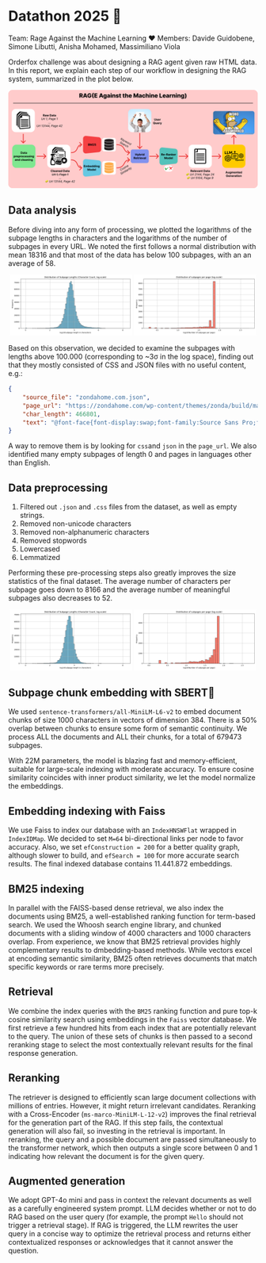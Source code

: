 # Datathon 2025 🚀

Team: Rage Against the Machine Learning ❤️ Members: Davide Guidobene, Simone Libutti, Anisha Mohamed, Massimiliano Viola

Orderfox challenge was about designing a RAG agent given raw HTML data. In this report, we explain each step of our workflow in designing the RAG system, summarized in the plot below.

![](img/RAG.png)

## Data analysis

Before diving into any form of processing, we plotted the logarithms of the subpage lengths in characters and the logarithms of the number of subpages in every URL. We noted the first follows a normal distribution with mean 18316 and that most of the data has below 100 subpages, with an an average of 58.

<p align="center">
  <img src="img/subpage_length_distribution.png" width="49%" />
  <img src="img/subpages_per_page_distribution.png" width="49%" />
</p>

Based on this observation, we decided to examine the subpages with lengths above 100.000 (corresponding to ~3σ in the log space), finding out that they mostly consisted of CSS and JSON files with no useful content, e.g.:

```json
{
    "source_file": "zondahome.com.json",
    "page_url": "https://zondahome.com/wp-content/themes/zonda/build/main.css?ver=1728577488",
    "char_length": 466801,
    "text": "@font-face{font-display:swap;font-family:Source Sans Pro;font-style:normal;font-weight:300;src:url..."
}
```

A way to remove them is by looking for `css`and `json` in the `page_url`. We also identified many empty subpages of length 0 and pages in languages other than English. 

## Data preprocessing

1. Filtered out `.json` and `.css` files from the dataset, as well as empty strings.
2. Removed non-unicode characters
3. Removed non-alphanumeric characters
4. Removed stopwords 
5. Lowercased 
6. Lemmatized 

Performing these pre-processing steps also greatly improves the size statistics of the final dataset. The average number of characters per subpage goes down to 8166 and the average number of meaningful subpages also decreases to 52.

<p align="center">
  <img src="img/subpage_length_distribution_preprocessed.png" width="49%" />
  <img src="img/subpages_per_page_distribution_preprocessed.png" width="49%" />
</p>

## Subpage chunk embedding with SBERT🤗

We used `sentence-transformers/all-MiniLM-L6-v2` to embed document chunks of size 1000 characters in vectors of dimension 384. There is a 50% overlap between chunks to ensure some form of semantic continuity. We process ALL the documents and ALL their chunks, for a total of 679473 subpages.

With 22M parameters, the model is blazing fast and memory-efficient, suitable for large-scale indexing with moderate accuracy. To ensure cosine similarity coincides with inner product similarity, we let the model normalize the embeddings.

## Embedding indexing with Faiss

We use Faiss to index our database with an `IndexHNSWFlat` wrapped in `IndexIDMap`. We decided to set `M=64` bi-directional links per node to favor accuracy. Also, we set `efConstruction = 200` for a better quality graph, although slower to build, and `efSearch = 100` for more accurate search results. The final indexed database contains 11.441.872 embeddings.

## BM25 indexing

In parallel with the FAISS-based dense retrieval, we also index the documents using BM25, a well-established ranking function for term-based search. We used the Whoosh search engine library, and chunked documents with a sliding window of 4000 characters and 1000 characters overlap. From experience, we know that BM25 retrieval provides highly complementary results to dmbedding-based methods. While vectors excel at encoding semantic similarity, BM25 often retrieves documents that match specific keywords or rare terms more precisely.

## Retrieval

We combine the index queries with the `BM25` ranking function and pure top-k cosine similarity search using embeddings in the `Faiss` vector database. We first retrieve a few hundred hits from each index that are potentially relevant to the query. The union of these sets of chunks is then passed to a second reranking stage to select the most contextually relevant results for the final response generation.

## Reranking

The retriever is designed to efficiently scan large document collections with millions of entries. However, it might return irrelevant candidates. Reranking with a Cross-Encoder (`ms-marco-MiniLM-L-12-v2`) improves the final retrieval for the generation part of the RAG. If this step fails, the contextual generation will also fail, so investing in the retrieval is important. In reranking, the query and a possible document are passed simultaneously to the transformer network, which then outputs a single score between 0 and 1 indicating how relevant the document is for the given query.

## Augmented generation

We adopt GPT-4o mini and pass in context the relevant documents as well as a carefully engineered system prompt. 
LLM decides whether or not to do RAG based on the user query (for example, the prompt `Hello` should not trigger a retrieval stage). If RAG is triggered, the LLM rewrites the user query in a concise way to optimize the retrieval process and returns either contextualized responses or acknowledges that it cannot answer the question.

